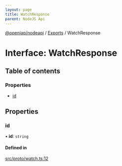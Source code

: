 ```yaml
---
layout: page
title: WatchResponse
parent: NodeJS Api
---
```

[@openiap/nodeapi](../README.html#) / [Exports](../modules.html#) / WatchResponse

# Interface: WatchResponse

## Table of contents

### Properties

- [id](WatchResponse.html##id)

## Properties

### id

• **id**: `string`

#### Defined in

[src/proto/watch.ts:12](https://github.com/openiap/nodeapi/blob/a6b5438/src/proto/watch.ts#L12)

